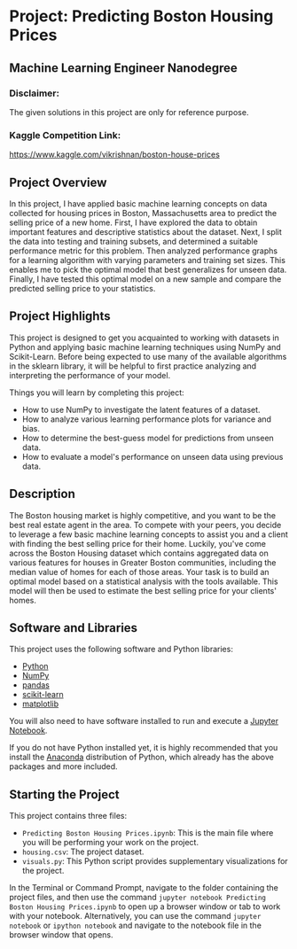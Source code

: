 # Project: Predicting Boston Housing Prices
## Machine Learning Engineer Nanodegree

### Disclaimer:
The given solutions in this project are only for reference purpose. 

### Kaggle Competition Link:
https://www.kaggle.com/vikrishnan/boston-house-prices

## Project Overview
In this project, I have applied basic machine learning concepts on data collected for housing prices in Boston, Massachusetts area to predict the selling price of a new home. First, I have explored the data to obtain important features and descriptive statistics about the dataset. Next, I split the data into testing and training subsets, and determined a suitable performance metric for this problem. Then analyzed performance graphs for a learning algorithm with varying parameters and training set sizes. This enables me to pick the optimal model that best generalizes for unseen data. Finally, I have tested this optimal model on a new sample and compare the predicted selling price to your statistics.

## Project Highlights
This project is designed to get you acquainted to working with datasets in Python and applying basic machine learning techniques using NumPy and Scikit-Learn. Before being expected to use many of the available algorithms in the sklearn library, it will be helpful to first practice analyzing and interpreting the performance of your model.

Things you will learn by completing this project:

- How to use NumPy to investigate the latent features of a dataset.
- How to analyze various learning performance plots for variance and bias.
- How to determine the best-guess model for predictions from unseen data.
- How to evaluate a model's performance on unseen data using previous data.

## Description
The Boston housing market is highly competitive, and you want to be the best real estate agent in the area. To compete with your peers, you decide to leverage a few basic machine learning concepts to assist you and a client with finding the best selling price for their home. Luckily, you\'ve come across the Boston Housing dataset which contains aggregated data on various features for houses in Greater Boston communities, including the median value of homes for each of those areas. Your task is to build an optimal model based on a statistical analysis with the tools available. This model will then be used to estimate the best selling price for your clients\' homes.

## Software and Libraries
This project uses the following software and Python libraries:

- [Python](https://www.python.org/download/releases/3.0/)
- [NumPy](http://www.numpy.org/)
- [pandas](http://pandas.pydata.org/)
- [scikit-learn](http://scikit-learn.org/stable/)
- [matplotlib](http://matplotlib.org/)

You will also need to have software installed to run and execute a [Jupyter Notebook](http://ipython.org/notebook.html).

If you do not have Python installed yet, it is highly recommended that you install the [Anaconda](http://continuum.io/downloads) distribution of Python, which already has the above packages and more included. 

## Starting the Project

This project contains three files:

- `Predicting Boston Housing Prices.ipynb`: This is the main file where you will be performing your work on the project.
- `housing.csv`: The project dataset. 
- `visuals.py`: This Python script provides supplementary visualizations for the project. 

In the Terminal or Command Prompt, navigate to the folder containing the project files, and then use the command `jupyter notebook Predicting Boston Housing Prices.ipynb` to open up a browser window or tab to work with your notebook. Alternatively, you can use the command `jupyter notebook` or `ipython notebook` and navigate to the notebook file in the browser window that opens.
